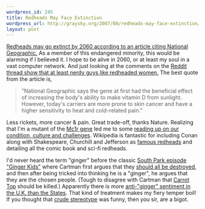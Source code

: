 ```yaml
--- 
wordpress_id: 245
title: Redheads May Face Extinction
wordpress_url: http://graysky.org/2007/08/redheads-may-face-extinction/
layout: post
---
```

<a href="http://www.news.com.au/couriermail/story/0,23739,22289891-23272,00.html">Redheads may go extinct by 2060 according to an article citing National Geographic.</a> As a member of this endangered minority, this would be alarming if I believed it. I hope to be alive in 2060, or at least my soul in a vast computer network. And just looking at the comments on the <a href="http://reddit.com/info/2hw8v/comments">Reddit thread show that at least nerdy guys like redheaded women.</a> The best quote from the article is, 

<blockquote>
"National Geographic says the gene at first had the beneficial effect of increasing the body's ability to make vitamin D from sunlight. However, today's carriers are more prone to skin cancer and have a higher sensitivity to heat and cold-related pain."</blockquote>

Less rickets, more cancer & pain. Great trade-off, thanks Nature. Realizing that I'm a mutant of the <a href="http://en.wikipedia.org/wiki/MC1R">Mc1r gene</a> led me to some <a href="http://en.wikipedia.org/wiki/Red_hair">reading up on our condition, culture and challenges</a>. Wikipedia is fantastic for including Conan along with Shakespeare, Churchill and Jefferson as <a href="http://en.wikipedia.org/wiki/Red_hair#Positive_attitudes_towards_redheads">famous redheads</a> and detailing all the comic book and sci-fi redheads.

I'd never heard the term "ginger" before the classic <a href="http://en.wikipedia.org/wiki/Ginger_Kids">South Park episode "Ginger Kids"</a> where Cartman first argues that they <a href="http://youtube.com/watch?v=HGjRmWW6rY0">should all be destroyed</a>, and then after being tricked into thinking he is a "ginger", he argues that they are the chosen people. (Tough to disagree with Cartman that <a href="http://en.wikipedia.org/wiki/Carrot_Top">Carrot Top</a> should be killed.) Apparently there is more <a href="http://news.bbc.co.uk/2/hi/uk_news/magazine/6725653.stm">anti-"ginger" sentiment in the U.K. than the States</a>. That kind of treatment makes my fiery temper boil! If you thought that <a href="http://en.wikipedia.org/wiki/Red_hair#Beliefs_about_temperament">crude stereotype</a> was funny, then you sir, are a bigot.
